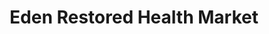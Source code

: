 ---
title: "Eden Restored Health Market"
url: /wausaukee/eden-restored-health-market/
shop: health food
---